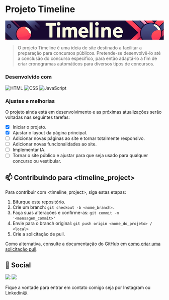 # Projeto Timeline

<img src="img/readme_banner_timeline.png" alt="reame banner timeline">

> O projeto Timeline é uma ideia de site destinado a facilitar a preparação para concursos públicos. Pretende-se desenvolvê-lo até a conclusão do concurso específico, para então adaptá-lo a fim de criar cronogramas automáticos para diversos tipos de concursos.

### Desenvolvido com
![HTML](https://img.shields.io/badge/HTML5-E34F26?style=for-the-badge&logo=html5&logoColor=white
)
![CSS](https://img.shields.io/badge/CSS3-1572B6?style=for-the-badge&logo=css3&logoColor=white
)
![JavaScript](https://img.shields.io/badge/JavaScript-F7DF1E?style=for-the-badge&logo=javascript&logoColor=black
)
### Ajustes e melhorias

O projeto ainda está em desenvolvimento e as próximas atualizações serão voltadas nas seguintes tarefas:

- [x] Iniciar o projeto.
- [x] Ajustar o layout da página principal.
- [ ] Adicionar novas páginas ao site e tornar totalmente responsivo.
- [ ] Adicionar novas funcionalidades ao site.
- [ ] Implementar IA.
- [ ] Tornar o site público e ajustar para que seja usado para qualquer concurso ou vestibular.

## 📫 Contribuindo para <timeline_project>

Para contribuir com <timeline_project>, siga estas etapas:

1. Bifurque este repositório.
2. Crie um branch: `git checkout -b <nome_branch>`.
3. Faça suas alterações e confirme-as: `git commit -m '<mensagem_commit>'`
4. Envie para o branch original: `git push origin <nome_do_projeto> / <local>`
5. Crie a solicitação de pull.

Como alternativa, consulte a documentação do GitHub em [como criar uma solicitação pull](https://help.github.com/en/github/collaborating-with-issues-and-pull-requests/creating-a-pull-request).

## 💬 Social
<a href="https://www.instagram.com/nato.s_/"><img src="https://img.shields.io/badge/Instagram-E4405F?style=for-the-badge&logo=instagram&logoColor=white"></a>
<a href="https://www.linkedin.com/in/carlos-fujimoto-9098741b7/"><img src="https://img.shields.io/badge/LinkedIn-0077B5?style=for-the-badge&logo=linkedin&logoColor=white"></a>

Fique a vontade para entrar em contato comigo seja por Instagram ou Linkedin😃.

